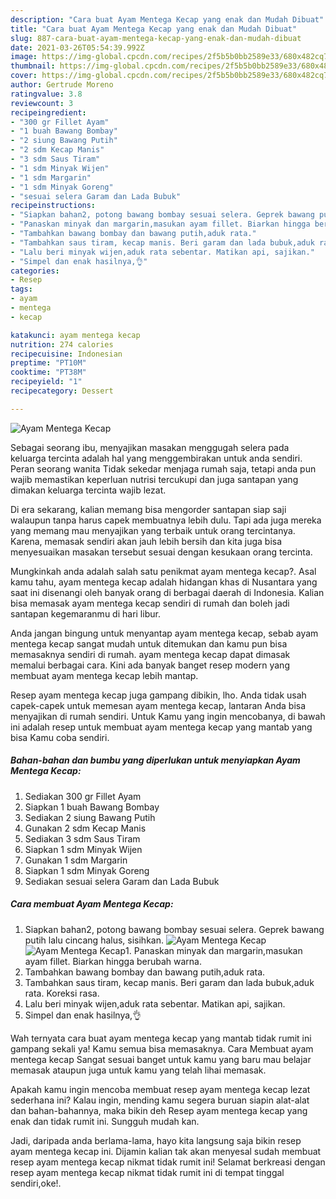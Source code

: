 ```yaml
---
description: "Cara buat Ayam Mentega Kecap yang enak dan Mudah Dibuat"
title: "Cara buat Ayam Mentega Kecap yang enak dan Mudah Dibuat"
slug: 887-cara-buat-ayam-mentega-kecap-yang-enak-dan-mudah-dibuat
date: 2021-03-26T05:54:39.992Z
image: https://img-global.cpcdn.com/recipes/2f5b5b0bb2589e33/680x482cq70/ayam-mentega-kecap-foto-resep-utama.jpg
thumbnail: https://img-global.cpcdn.com/recipes/2f5b5b0bb2589e33/680x482cq70/ayam-mentega-kecap-foto-resep-utama.jpg
cover: https://img-global.cpcdn.com/recipes/2f5b5b0bb2589e33/680x482cq70/ayam-mentega-kecap-foto-resep-utama.jpg
author: Gertrude Moreno
ratingvalue: 3.8
reviewcount: 3
recipeingredient:
- "300 gr Fillet Ayam"
- "1 buah Bawang Bombay"
- "2 siung Bawang Putih"
- "2 sdm Kecap Manis"
- "3 sdm Saus Tiram"
- "1 sdm Minyak Wijen"
- "1 sdm Margarin"
- "1 sdm Minyak Goreng"
- "sesuai selera Garam dan Lada Bubuk"
recipeinstructions:
- "Siapkan bahan2, potong bawang bombay sesuai selera. Geprek bawang putih lalu cincang halus, sisihkan."
- "Panaskan minyak dan margarin,masukan ayam fillet. Biarkan hingga berubah warna."
- "Tambahkan bawang bombay dan bawang putih,aduk rata."
- "Tambahkan saus tiram, kecap manis. Beri garam dan lada bubuk,aduk rata. Koreksi rasa."
- "Lalu beri minyak wijen,aduk rata sebentar. Matikan api, sajikan."
- "Simpel dan enak hasilnya,👌"
categories:
- Resep
tags:
- ayam
- mentega
- kecap

katakunci: ayam mentega kecap 
nutrition: 274 calories
recipecuisine: Indonesian
preptime: "PT10M"
cooktime: "PT38M"
recipeyield: "1"
recipecategory: Dessert

---
```



![Ayam Mentega Kecap](https://img-global.cpcdn.com/recipes/2f5b5b0bb2589e33/680x482cq70/ayam-mentega-kecap-foto-resep-utama.jpg)

Sebagai seorang ibu, menyajikan masakan menggugah selera pada keluarga tercinta adalah hal yang menggembirakan untuk anda sendiri. Peran seorang  wanita Tidak sekedar menjaga rumah saja, tetapi anda pun wajib memastikan keperluan nutrisi tercukupi dan juga santapan yang dimakan keluarga tercinta wajib lezat.

Di era  sekarang, kalian memang bisa mengorder santapan siap saji walaupun tanpa harus capek membuatnya lebih dulu. Tapi ada juga mereka yang memang mau menyajikan yang terbaik untuk orang tercintanya. Karena, memasak sendiri akan jauh lebih bersih dan kita juga bisa menyesuaikan masakan tersebut sesuai dengan kesukaan orang tercinta. 



Mungkinkah anda adalah salah satu penikmat ayam mentega kecap?. Asal kamu tahu, ayam mentega kecap adalah hidangan khas di Nusantara yang saat ini disenangi oleh banyak orang di berbagai daerah di Indonesia. Kalian bisa memasak ayam mentega kecap sendiri di rumah dan boleh jadi santapan kegemaranmu di hari libur.

Anda jangan bingung untuk menyantap ayam mentega kecap, sebab ayam mentega kecap sangat mudah untuk ditemukan dan kamu pun bisa memasaknya sendiri di rumah. ayam mentega kecap dapat dimasak memalui berbagai cara. Kini ada banyak banget resep modern yang membuat ayam mentega kecap lebih mantap.

Resep ayam mentega kecap juga gampang dibikin, lho. Anda tidak usah capek-capek untuk memesan ayam mentega kecap, lantaran Anda bisa menyajikan di rumah sendiri. Untuk Kamu yang ingin mencobanya, di bawah ini adalah resep untuk membuat ayam mentega kecap yang mantab yang bisa Kamu coba sendiri.

<!--inarticleads1-->

##### Bahan-bahan dan bumbu yang diperlukan untuk menyiapkan Ayam Mentega Kecap:

1. Sediakan 300 gr Fillet Ayam
1. Siapkan 1 buah Bawang Bombay
1. Sediakan 2 siung Bawang Putih
1. Gunakan 2 sdm Kecap Manis
1. Sediakan 3 sdm Saus Tiram
1. Siapkan 1 sdm Minyak Wijen
1. Gunakan 1 sdm Margarin
1. Siapkan 1 sdm Minyak Goreng
1. Sediakan sesuai selera Garam dan Lada Bubuk




<!--inarticleads2-->

##### Cara membuat Ayam Mentega Kecap:

1. Siapkan bahan2, potong bawang bombay sesuai selera. Geprek bawang putih lalu cincang halus, sisihkan.
<img src="https://img-global.cpcdn.com/steps/4e82254ba3307522/160x128cq70/ayam-mentega-kecap-langkah-memasak-1-foto.jpg" alt="Ayam Mentega Kecap"><img src="https://img-global.cpcdn.com/steps/bc496baada78ebf0/160x128cq70/ayam-mentega-kecap-langkah-memasak-1-foto.jpg" alt="Ayam Mentega Kecap">1. Panaskan minyak dan margarin,masukan ayam fillet. Biarkan hingga berubah warna.
1. Tambahkan bawang bombay dan bawang putih,aduk rata.
1. Tambahkan saus tiram, kecap manis. Beri garam dan lada bubuk,aduk rata. Koreksi rasa.
1. Lalu beri minyak wijen,aduk rata sebentar. Matikan api, sajikan.
1. Simpel dan enak hasilnya,👌




Wah ternyata cara buat ayam mentega kecap yang mantab tidak rumit ini gampang sekali ya! Kamu semua bisa memasaknya. Cara Membuat ayam mentega kecap Sangat sesuai banget untuk kamu yang baru mau belajar memasak ataupun juga untuk kamu yang telah lihai memasak.

Apakah kamu ingin mencoba membuat resep ayam mentega kecap lezat sederhana ini? Kalau ingin, mending kamu segera buruan siapin alat-alat dan bahan-bahannya, maka bikin deh Resep ayam mentega kecap yang enak dan tidak rumit ini. Sungguh mudah kan. 

Jadi, daripada anda berlama-lama, hayo kita langsung saja bikin resep ayam mentega kecap ini. Dijamin kalian tak akan menyesal sudah membuat resep ayam mentega kecap nikmat tidak rumit ini! Selamat berkreasi dengan resep ayam mentega kecap nikmat tidak rumit ini di tempat tinggal sendiri,oke!.

